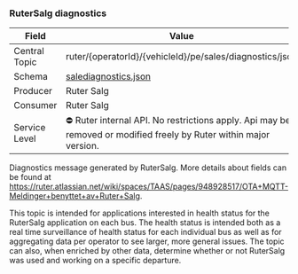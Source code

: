 ### RuterSalg diagnostics
| Field         | Value                                                                                                             |
|---------------|-------------------------------------------------------------------------------------------------------------------|
| Central Topic | ruter/{operatorId}/{vehicleId}/pe/sales/diagnostics/json                                                          |
| Schema        | [ salediagnostics.json ](json-schemas/salediagnostics.json)                                                       |
| Producer      | Ruter Salg                                                                                                        |
| Consumer      | Ruter Salg                                                                                                        |
| Service Level | ⛔ Ruter internal API. No restrictions apply. Api may be removed or modified freely by Ruter within major version. | 

Diagnostics message generated by RuterSalg. More details about fields can be found at https://ruter.atlassian.net/wiki/spaces/TAAS/pages/948928517/OTA+MQTT-Meldinger+benyttet+av+Ruter+Salg.

This topic is intended for applications interested in health status for the RuterSalg application on each bus. The health status is intended both as a real time surveillance of health status for each individual bus as well as for aggregating data per operator to see larger, more general issues. The topic can also, when enriched by other data, determine whether or not RuterSalg was used and working on a specific departure.